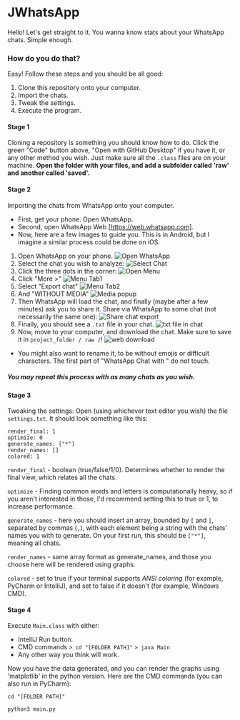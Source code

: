 # JWhatsApp
Hello! Let's get straight to it. You wanna know stats about your WhatsApp chats. Simple enough.

### How do you do that?
Easy! Follow these steps and you should be all good:
1. Clone this repository onto your computer.
2. Import the chats.
3. Tweak the settings.
4. Execute the program.

#### Stage 1
Cloning a repository is something you should know how to do.
Click the green "Code" button above, "Open with GitHub Desktop" if you have it,
or any other method you wish. Just make sure all the ```.class``` files are on your machine.
**Open the folder with your files, and add a subfolder called 'raw' and another called 'saved'.**

#### Stage 2
Importing the chats from WhatsApp onto your computer.

- First, get your phone. Open WhatsApp.
- Second, open WhatsApp Web [https://web.whatsapp.com].
- Now, here are a few images to guide you. This is in Android, but I imagine a similar process could be done on iOS.
1. Open WhatsApp on your phone.
![Open WhatsApp](instructions/home_screen.png)
2. Select the chat you wish to analyze:
![Select Chat](instructions/select_chat.png)
3. Click the three dots in the corner:
![Open Menu](instructions/open_menu.png)
4. Click "More >"
![Menu Tab1](instructions/menu_tab1.png)
5. Select "Export chat"
![Menu Tab2](instructions/menu_tab2.png)
6. And "WITHOUT MEDIA"
![Media popup](instructions/pop_up_about_media.png)
7. Then WhatsApp will load the chat, and finally (maybe after a few minutes) ask you to share it. Share via WhatsApp to some chat (not necessarily the same one):
![Share chat export](instructions/share_via_whatsapp.png)
8. Finally, you should see a ```.txt``` file in your chat.
![txt file in chat](instructions/shared_chat.png)
9. Now, move to your computer, and download the chat. Make sure to save it in ```project_folder / raw /```!
![web download](instructions/web_download.png)
* You might also want to rename it, to be without emojis or difficult characters. The first part of "WhatsApp Chat with " do not touch.

##### You may repeat this process with as many chats as you wish.

#### Stage 3
Tweaking the settings:
Open (using whichever text editor you wish) the file ```settings.txt```.
It should look something like this:
```
render_final: 1
optimize: 0
generate_names: ["*"]
render_names: []
colored: 1
```
```render_final``` - boolean (true/false/1/0). Determines whether to render the final view, which relates all the chats.

```optimize``` - Finding common words and letters is computationally heavy, so if you aren't interested in those, I'd recommend setting this to true or 1, to increase performance.

```generate_names``` - here you should insert an array, bounded by ```[``` and ```]```, separated by commas (```,```), with each element being a string with the chats' names you with to generate. On your first run, this should be ```["*"]```, meaning all chats.

```render_names``` - same array format as generate_names, and those you choose here will be rendered using graphs.

```colored``` - set to true if your terminal supports *ANSI coloring* (for example, PyCharm or IntelliJ), and set to false if it doesn't (for example, Windows CMD).

#### Stage 4
Execute ```Main.class``` with either:
- IntelliJ Run button.
- CMD commands ```> cd "[FOLDER PATH]"``` ```> java Main```
- Any other way you think will work.

Now you have the data generated, and you can render the graphs using 'matplotlib' in the python version.
Here are the CMD commands (you can also run in PyCharm):

```cd "[FOLDER PATH]"```

```python3 main.py```
